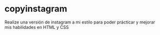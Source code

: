 # copyinstagram
Realize una versión de instagram a mi estilo para poder prácticar y mejorar mis habilidades en HTML y CSS
